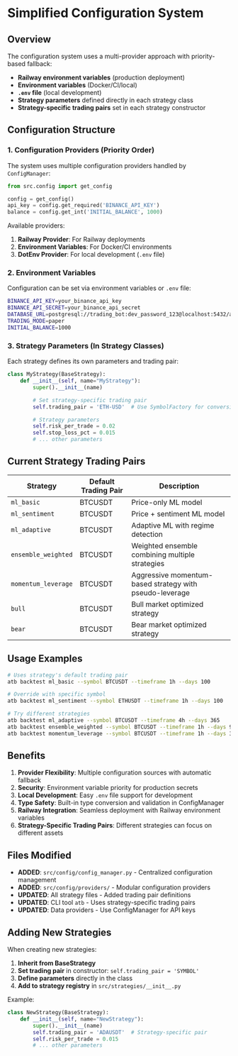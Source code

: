 # Simplified Configuration System

## Overview

The configuration system uses a multi-provider approach with priority-based fallback:
- **Railway environment variables** (production deployment)
- **Environment variables** (Docker/CI/local)
- **`.env` file** (local development)
- **Strategy parameters** defined directly in each strategy class
- **Strategy-specific trading pairs** set in each strategy constructor

## Configuration Structure

### 1. Configuration Providers (Priority Order)
The system uses multiple configuration providers handled by `ConfigManager`:

```python
from src.config import get_config

config = get_config()
api_key = config.get_required('BINANCE_API_KEY')
balance = config.get_int('INITIAL_BALANCE', 1000)
```

Available providers:
1. **Railway Provider**: For Railway deployments 
2. **Environment Variables**: For Docker/CI environments
3. **DotEnv Provider**: For local development (`.env` file)

### 2. Environment Variables
Configuration can be set via environment variables or `.env` file:
```bash
BINANCE_API_KEY=your_binance_api_key
BINANCE_API_SECRET=your_binance_api_secret
DATABASE_URL=postgresql://trading_bot:dev_password_123@localhost:5432/ai_trading_bot
TRADING_MODE=paper
INITIAL_BALANCE=1000
```

### 3. Strategy Parameters (In Strategy Classes)
Each strategy defines its own parameters and trading pair:

```python
class MyStrategy(BaseStrategy):
    def __init__(self, name="MyStrategy"):
        super().__init__(name)

        # Set strategy-specific trading pair
        self.trading_pair = 'ETH-USD'  # Use SymbolFactory for conversion if needed

        # Strategy parameters
        self.risk_per_trade = 0.02
        self.stop_loss_pct = 0.015
        # ... other parameters
```

## Current Strategy Trading Pairs

| Strategy | Default Trading Pair | Description |
|----------|---------------------|-------------|
| `ml_basic` | BTCUSDT | Price-only ML model |
| `ml_sentiment` | BTCUSDT | Price + sentiment ML model |
| `ml_adaptive` | BTCUSDT | Adaptive ML with regime detection |
| `ensemble_weighted` | BTCUSDT | Weighted ensemble combining multiple strategies |
| `momentum_leverage` | BTCUSDT | Aggressive momentum-based strategy with pseudo-leverage |
| `bull` | BTCUSDT | Bull market optimized strategy |
| `bear` | BTCUSDT | Bear market optimized strategy |

## Usage Examples

```bash
# Uses strategy's default trading pair
atb backtest ml_basic --symbol BTCUSDT --timeframe 1h --days 100

# Override with specific symbol
atb backtest ml_sentiment --symbol ETHUSDT --timeframe 1h --days 100

# Try different strategies
atb backtest ml_adaptive --symbol BTCUSDT --timeframe 4h --days 365
atb backtest ensemble_weighted --symbol BTCUSDT --timeframe 1h --days 90
atb backtest momentum_leverage --symbol BTCUSDT --timeframe 1h --days 30
```

## Benefits

1. **Provider Flexibility**: Multiple configuration sources with automatic fallback
2. **Security**: Environment variable priority for production secrets
3. **Local Development**: Easy `.env` file support for development
4. **Type Safety**: Built-in type conversion and validation in ConfigManager
5. **Railway Integration**: Seamless deployment with Railway environment variables
6. **Strategy-Specific Trading Pairs**: Different strategies can focus on different assets

## Files Modified

- **ADDED**: `src/config/config_manager.py` - Centralized configuration management
- **ADDED**: `src/config/providers/` - Modular configuration providers
- **UPDATED**: All strategy files - Added trading pair definitions
- **UPDATED**: CLI tool `atb` - Uses strategy-specific trading pairs
- **UPDATED**: Data providers - Use ConfigManager for API keys

## Adding New Strategies

When creating new strategies:

1. **Inherit from BaseStrategy**
2. **Set trading pair** in constructor: `self.trading_pair = 'SYMBOL'`
3. **Define parameters** directly in the class
4. **Add to strategy registry** in `src/strategies/__init__.py`

Example:
```python
class NewStrategy(BaseStrategy):
    def __init__(self, name="NewStrategy"):
        super().__init__(name)
        self.trading_pair = 'ADAUSDT'  # Strategy-specific pair
        self.risk_per_trade = 0.015
        # ... other parameters
```
